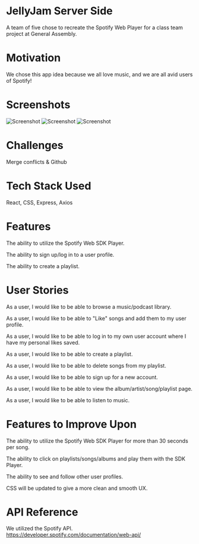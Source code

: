 # JellyJam Server Side
A team of five chose to recreate the Spotify Web Player for a class team project at General Assembly.

# Motivation
We chose this app idea because we all love music, and we are all avid users of Spotify!

# Screenshots
![Screenshot](homepage.png)
![Screenshot](defaultsearchpage.png)
![Screenshot](searchedpage.png)

# Challenges 
Merge conflicts & Github

# Tech Stack Used
React, CSS, Express, Axios

# Features
The ability to utilize the Spotify Web SDK Player.

The ability to sign up/log in to a user profile.

The ability to create a playlist.

# User Stories 
As a user, I would like to be able to browse a music/podcast library.

As a user, I would like to be able to "Like" songs and add them to my user profile.

As a user, I would like to be able to log in to my own user account where I have my personal likes saved.

As a user, I would like to be able to create a playlist.

As a user, I would like to be able to delete songs from my playlist.

As a user, I would like to be able to sign up for a new account.

As a user, I would like to be able to view the album/artist/song/playlist page.

As a user, I would like to be able to listen to music.

# Features to Improve Upon
The ability to utilize the Spotify Web SDK Player for more than 30 seconds per song.

The ability to click on playlists/songs/albums and play them with the SDK Player.

The ability to see and follow other user profiles.

CSS will be updated to give a more clean and smooth UX.

# API Reference 
We utilized the Spotify API.
https://developer.spotify.com/documentation/web-api/
